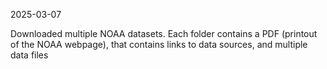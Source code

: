 2025-03-07

Downloaded multiple NOAA datasets.
Each folder contains a PDF (printout of the NOAA webpage), that contains links to data sources, and multiple data files
